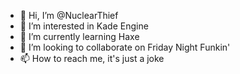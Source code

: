 - 👋 Hi, I’m @NuclearThief
- 👀 I’m interested in Kade Engine
- 🌱 I’m currently learning Haxe
- 💞️ I’m looking to collaborate on Friday Night Funkin'
- 📫 How to reach me, it's just a joke
